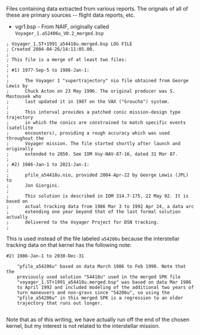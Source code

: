 Files containing data extracted from various reports. The orignals
of all of these are primary sources -- flight data reports, etc.

* vgr1.bsp - From NAIF, originally called `Voyager_1.a52406u_V0.2_merged.bsp`
```
; Voyager_1.ST+1991_a54418u.merged.bsp LOG FILE
; Created 2004-04-26/14:11:05.00.
;
; This file is a merge of at least two files:
;
; #1) 1977-Sep-5 to 1986-Jan-1:
;
;      The Voyager 1 "supertrajectory" nio file obtained from George Lewis by
;      Chuck Acton on 23 May 1996. The original producer was S. Mastousek who
;      last updated it in 1987 on the VAX ("Groucho") system.
;
;      This interval provides a patched conic mission-design type trajectory
;      in which the conics are constrained to match specific events (satellite
;      encounters), providing a rough accuracy which was used throughout the
;      Voyager mission. The file started shortly after launch and originally
;      extended to 2050. See IOM Voy-NAV-87-16, dated 31 Mar 87.
;
; #2) 1986-Jan-1 to 2021-Jan-1:
;
;      pfile_a54418u.nio, provided 2004-Apr-22 by George Lewis (JPL) to
;      Jon Giorgini.
;
;      This solution is described in IOM 314.7-175, 22 May 92. It is based on
;      actual tracking data from 1986 Mar 3 to 1992 Apr 24, a data arc
;      extending one year beyond that of the last formal solution actually
;      delivered to the Voyager Project for DSN tracking.
;
```
This is used instead of the file labeled `a54206u` because the interstellar
tracking data on that kernel has the following note:
```
#2) 1986-Jan-1 to 2030-Dec-31
 
    "pfile_a54206u" based on data March 1986 to Feb 1990. Note that the
    previously used solution "54418u" used in the merged SPK file
    "voyager_1.ST+1991_a54418u.merged.bsp" was based on data Mar 1986
    to April 1992 and included modeling of the additional two years of
    turn maneuvers and non-gravs since "54206u", so using the
    "pfile_a54206u" in this merged SPK is a regression to an older
    trajectory that runs out longer.
 
```
Note that as of this writing, we have actually run off the end of the chosen
kernel, but my interest is not related to the interstellar mission.